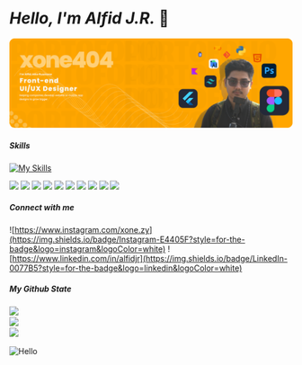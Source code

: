 # *****Hello, I'm Alfid J.R.***** 👋
![xone404](img/Desktop%20-%203%20(2).png)

##### Skills

[![My Skills](https://skillicons.dev/icons?i=java,py,flutter,kotlin,git,css,html,figma,ps&theme=light)](https://skillicons.dev)


<img src="https://img.shields.io/badge/Figma-F24E1E?style=for-the-badge&logo=figma&logoColor=white" />
<img src="https://img.shields.io/badge/firebase-ffca28?style=for-the-badge&logo=firebase&logoColor=black" />
<img src="https://img.shields.io/badge/Colab-F9AB00?style=for-the-badge&logo=googlecolab&color=525252" />
<img src="https://img.shields.io/badge/Dart-0175C2?style=for-the-badge&logo=dart&logoColor=white" />
<img src="https://img.shields.io/badge/HTML5-E34F26?style=for-the-badge&logo=html5&logoColor=white" />
<img src="https://img.shields.io/badge/Kotlin-B125EA?style=for-the-badge&logo=kotlin&logoColor=white" />
<img src="https://img.shields.io/badge/Flutter-02569B?style=for-the-badge&logo=flutter&logoColor=white" />
<img src="https://img.shields.io/badge/GIT-E44C30?style=for-the-badge&logo=git&logoColor=white" />
<img src="https://img.shields.io/badge/Microsoft_Office-D83B01?style=for-the-badge&logo=microsoft-office&logoColor=white" />
<img src="https://img.shields.io/badge/C%23-239120?style=for-the-badge&logo=csharp&logoColor=white" />

##### Connect with me

![https://www.instagram.com/xone.zy](https://img.shields.io/badge/Instagram-E4405F?style=for-the-badge&logo=instagram&logoColor=white)
![https://www.linkedin.com/in/alfidjr](https://img.shields.io/badge/LinkedIn-0077B5?style=for-the-badge&logo=linkedin&logoColor=white)

##### My Github State
![](https://github-readme-stats.vercel.app/api?username=xone404&theme=dark&hide_border=false&include_all_commits=false&count_private=false)<br/>
![](https://nirzak-streak-stats.vercel.app/?user=xone404&theme=dark&hide_border=false)<br/>
![](https://github-readme-stats.vercel.app/api/top-langs/?username=xone404&theme=dark&hide_border=false&include_all_commits=false&count_private=false&layout=compact)

![Hello](https://media3.giphy.com/media/v1.Y2lkPTc5MGI3NjExMHdndjE1MnExanZhZ3NmbXR6cnIwcWZubGU3amoyendnOWhlcm93NiZlcD12MV9pbnRlcm5hbF9naWZfYnlfaWQmY3Q9Zw/qgQUggAC3Pfv687qPC/giphy.gif)
